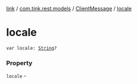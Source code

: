 [link](../../index.md) / [com.tink.rest.models](../index.md) / [ClientMessage](index.md) / [locale](./locale.md)

# locale

`var locale: `[`String`](https://kotlinlang.org/api/latest/jvm/stdlib/kotlin/-string/index.html)`?`

### Property

`locale` - 